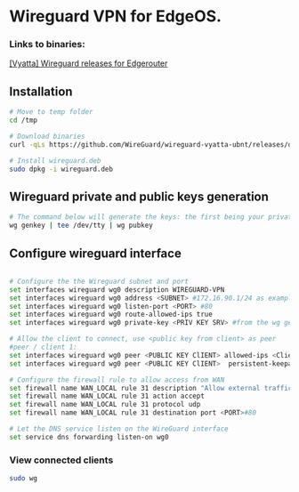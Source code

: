 # Wireguard VPN for EdgeOS.
### Links to binaries:
[[Vyatta] Wireguard releases for Edgerouter](https://github.com/WireGuard/wireguard-vyatta-ubnt/releases/)
## Installation
```bash
# Move to temp folder
cd /tmp

# Download binaries
curl -qLs https://github.com/WireGuard/wireguard-vyatta-ubnt/releases/download/1.0.20210219-5/e300-v2-v1.0.20210219-v1.0.20210315.deb -o wireguard.deb

# Install wireguard.deb
sudo dpkg -i wireguard.deb
```

## Wireguard private and public keys generation
```bash
# The command below will generate the keys: the first being your private key, and the second being your public key.
wg genkey | tee /dev/tty | wg pubkey
```

## Configure wireguard interface
```bash

# Configure the the Wireguard subnet and port
set interfaces wireguard wg0 description WIREGUARD-VPN
set interfaces wireguard wg0 address <SUBNET> #172.16.90.1/24 as example.
set interfaces wireguard wg0 listen-port <PORT> #80
set interfaces wireguard wg0 route-allowed-ips true
set interfaces wireguard wg0 private-key <PRIV KEY SRV> #from the wg genkey command above.

# Allow the client to connect, use <public key from client> as peer
#peer / client 1:
set interfaces wireguard wg0 peer <PUBLIC KEY ClIENT> allowed-ips <ClientIP> #172.16.90.2/32
set interfaces wireguard wg0 peer <PUBLIC KEY ClIENT>  persistent-keepalive 30

# Configure the firewall rule to allow access from WAN
set firewall name WAN_LOCAL rule 31 description "Allow external traffic to WIREGUARD"
set firewall name WAN_LOCAL rule 31 action accept
set firewall name WAN_LOCAL rule 31 protocol udp
set firewall name WAN_LOCAL rule 31 destination port <PORT>#80

# Let the DNS service listen on the WireGuard interface
set service dns forwarding listen-on wg0
```

### View connected clients
```bash 
sudo wg
```